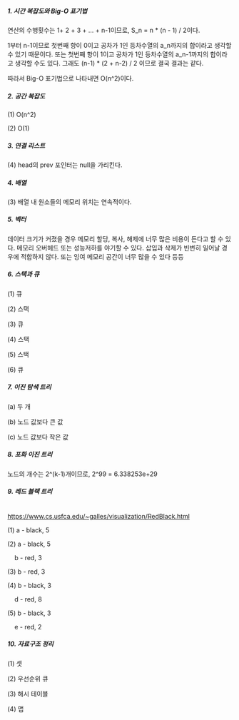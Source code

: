 ##### 1. 시간 복잡도와 Big-O 표기법

연산의 수행횟수는 1+ 2 + 3 + ... + n-1이므로, S_n = n * (n - 1) / 2이다.

1부터 n-1이므로 첫번째 항이 0이고 공차가 1인 등차수열의 a_n까지의 합이라고 생각할 수 있기 때문이다. 또는 첫번째 항이 1이고 공차가 1인 등차수열의 a_n-1까지의 합이라고 생각할 수도 있다. 그래도 (n-1) * (2 + n-2) / 2 이므로 결국 결과는 같다.

따라서 Big-O 표기법으로 나타내면 O(n^2)이다.

##### 2. 공간 복잡도

(1) O(n^2)

(2) O(1)

##### 3. 연결 리스트

(4) head의 prev 포인터는 null을 가리킨다.

##### 4. 배열

(3) 배열 내 원소들의 메모리 위치는 연속적이다.

##### 5. 벡터

데이터 크기가 커졌을 경우 메모리 할당, 복사, 해제에 너무 많은 비용이 든다고 할 수 있다. 메모리 오버헤드 또는 성능저하를 야기할 수 있다. 삽입과 삭제가 빈번히 일어날 경우에 적합하지 않다. 또는 잉여 메모리 공간이 너무 많을 수 있다 등등

##### 6. 스택과 큐

(1) 큐

(2) 스택

(3) 큐

(4) 스택

(5) 스택

(6) 큐

##### 7. 이진 탐색 트리

(a) 두 개

(b) 노드 값보다 큰 값

(c) 노드 값보다 작은 값

##### 8. 포화 이진 트리

노드의 개수는 2^(k-1)개이므로, 2^99 = 6.338253e+29

##### 9. 레드 블랙 트리

<img title="" src="https://ifh.cc/g/L47Gf6.png" alt="">

https://www.cs.usfca.edu/~galles/visualization/RedBlack.html

(1) a - black, 5

(2) a - black, 5

    b - red, 3

(3) b - red, 3

(4) b - black, 3

    d - red, 8

(5) b - black, 3

    e - red, 2

##### 10. 자료구조 정리

(1) 셋

(2) 우선순위 큐

(3) 해시 테이블

(4) 맵
